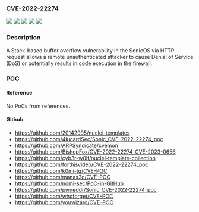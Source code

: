 ### [CVE-2022-22274](https://cve.mitre.org/cgi-bin/cvename.cgi?name=CVE-2022-22274)
![](https://img.shields.io/static/v1?label=Product&message=SonicOS&color=blue)
![](https://img.shields.io/static/v1?label=Version&message=SonicOS%207.0.1-5050%20and%20earlier%20&color=brightgreen)
![](https://img.shields.io/static/v1?label=Version&message=SonicOS%207.0.1-R579%20and%20earlier%20&color=brightgreen)
![](https://img.shields.io/static/v1?label=Version&message=SonicOSv%206.5.4.4-44v-21-1452%20and%20earlier%20&color=brightgreen)
![](https://img.shields.io/static/v1?label=Vulnerability&message=CWE-121%3A%20Stack-based%20Buffer%20Overflow&color=brightgreen)

### Description

A Stack-based buffer overflow vulnerability in the SonicOS via HTTP request allows a remote unauthenticated attacker to cause Denial of Service (DoS) or potentially results in code execution in the firewall.

### POC

#### Reference
No PoCs from references.

#### Github
- https://github.com/20142995/nuclei-templates
- https://github.com/4lucardSec/Sonic_CVE-2022-22274_poc
- https://github.com/ARPSyndicate/cvemon
- https://github.com/BishopFox/CVE-2022-22274_CVE-2023-0656
- https://github.com/cyb3r-w0lf/nuclei-template-collection
- https://github.com/forthisvideo/CVE-2022-22274_poc
- https://github.com/k0mi-tg/CVE-POC
- https://github.com/manas3c/CVE-POC
- https://github.com/nomi-sec/PoC-in-GitHub
- https://github.com/pwneddr/Sonic_CVE-2022-22274_poc
- https://github.com/whoforget/CVE-POC
- https://github.com/youwizard/CVE-POC

